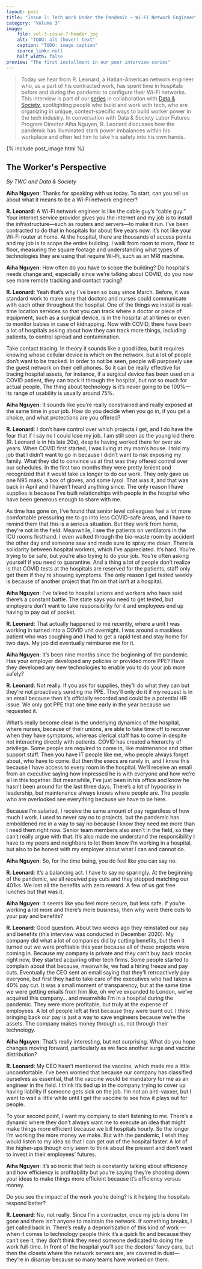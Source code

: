 ```yaml
---
layout: post
title: "Issue 7: Tech Work Under the Pandemic — Wi-Fi Network Engineer"
category: "Volume 3"
image:
    file: vol-3-issue-7-header.jpg
    alt: "TODO: alt (hover) text"
    caption: "TODO: image caption"
    source_link: null
    half_width: false
preview: "The first installment in our peer interview series"
---
```


> Today we hear from R. Leonard, a Hatian-American network engineer who, as a part of his contracted work, has spent time in hospitals before and during the pandemic to configure their Wi-Fi networks. This interview is part of our [series](https://news.techworkerscoalition.org/2021/03/10/issue-6/) in collaboration with [Data & Society](https://datasociety.net), spotlighting people who build and work with tech, who are organizing in unique, context-specific ways to build worker power in the tech industry. In conversation with Data & Society Labor Futures Program Director Aiha Nguyen, R. Leonard discusses how the pandemic has illuminated stark power imbalances within his workplace and often led him to take his safety into his own hands. 

<!-- do not remove the excerpt tag -->
<!--excerpt-->
<!-- remaining content goes below here -->


{% include post_image.html %}

## The Worker's Perspective
_By TWC and Data & Society_

**Aiha Nguyen**: Thanks for speaking with us today. To start, can you tell us about what it means to be a Wi-Fi network engineer?

**R. Leonard**: A Wi-Fi network engineer is like the cable guy’s “cable guy.” Your internet service provider gives you the internet and my job is to install the infrastructure—such as routers and servers—to make it run. I’ve been contracted to do that in hospitals for about five years now. It’s not like your Wi-Fi router at home. At the hospital, there are thousands of access points and my job is to scope the entire building. I walk from room to room, floor to floor, measuring the square footage and understanding what types of technologies they are using that require Wi-Fi, such as an MRI machine.

**Aiha Nguyen**: How often do you have to scope the building? Do hospital’s needs change and, especially since we’re talking about COVID, do you now see more remote tracking and contact tracing?

**R. Leonard**: Yeah that’s why I’ve been so busy since March. Before, it was standard work to make sure that doctors and nurses could communicate with each other throughout the hospital. One of the things we install is real-time location services so that you can track where a doctor or piece of equipment, such as a surgical device, is in the hospital at all times or even to monitor babies in case of kidnapping. Now with COVID, there have been a lot of hospitals asking about how they can track more things, including patients, to control spread and contamination.

Take contact tracing. In theory it sounds like a good idea, but it requires knowing whose cellular device is which on the network, but a lot of people don’t want to be tracked. In order to not be seen, people will purposely use the guest network on their cell phones. So it can be really effective for tracing hospital assets, for instance, if a surgical device has been used on a COVID patient, they can track it through the hospital, but not so much for actual people. The thing about technology is it’s never going to be 100%—its range of usability is usually around 75%.

**Aiha Nguyen**: It sounds like you’re really constrained and really exposed at the same time in your job. How do you decide when you go in, if you get a choice, and what protections are you offered?

**R. Leonard**: I don’t have control over which projects I get, and I do have the fear that if I say no I could lose my job. I am still seen as the young kid there (R. Leonard is in his late 20s), despite having worked there for over six years. When COVID first started, I was living at my mom’s house. I told my job that I didn’t want to go in because I didn’t want to risk exposing my family. What they did to convince us at first was they offered control over our schedules. In the first two months they were pretty lenient and recognized that it would take us longer to do our work. They only gave us one N95 mask, a box of gloves, and some lysol. That was it, and that was back in April and I haven’t heard anything since. The only reason I have supplies is because I’ve built relationships with people in the hospital who have been generous enough to share with me.

As time has gone on, I’ve found that senior level colleagues feel a lot more comfortable pressuring me to go into less COVID-safe areas, and I have to remind them that this is a serious situation. But they work from home, they’re not in the field. Meanwhile, I see the patients on ventilators in the ICU rooms firsthand. I even walked through the bio-waste room by accident the other day and someone saw and made sure to spray me down. There is solidarity between hospital workers, which I’ve appreciated. It’s hard. You’re trying to be safe, but you’re also trying to do your job. You’re often asking yourself if you need to quarantine. And a thing a lot of people don’t realize is that COVID tests at the hospitals are reserved for the patients, staff only get them if they’re showing symptoms. The only reason I get tested weekly is because of another project that I’m on that isn’t at a hospital.

**Aiha Nguyen**: I’ve talked to hospital unions and workers who have said there’s a constant battle. The state says you need to get tested, but employers don’t want to take responsibility for it and employees end up having to pay out of pocket.

**R. Leonard**: That actually happened to me recently, where a unit I was working in turned into a COVID unit overnight. I was around a maskless patient who was coughing and I had to get a rapid test and stay home for two days. My job did eventually reimburse me for it.

**Aiha Nguyen**: It’s been nine months since the beginning of the pandemic. Has your employer developed any policies or provided more PPE? Have they developed any new technologies to enable you to do your job more safely?

**R. Leonard**: Not really. If you ask for supplies, they’ll do what they can but they’re not proactively sending me PPE. They’ll only do it if my request is in an email because then it’s officially recorded and could be a potential HR issue. We only got PPE that one time early in the year because we requested it.

What’s really become clear is the underlying dynamics of the hospital, where nurses, because of their unions, are able to take time off to recover when they have symptoms, whereas clerical staff has to come in despite not interacting directly with patients. COVID has created a hierarchy of privilege. Some people are required to come in, like maintenance and other support staff. Then you have IT people like me, who people always forget about, who have to come. But then the execs are rarely in, and I know this because I have access to every room in the hospital. We’ll receive an email from an executive saying how impressed he is with everyone and how we’re all in this together. But meanwhile, I’ve just been in his office and know he hasn’t been around for the last three days. There’s a lot of hypocrisy in leadership, but maintenance always knows where people are. The people who are overlooked see everything because we have to be here.

Because I’m salaried, I receive the same amount of pay regardless of how much I work. I used to never say no to projects, but the pandemic has emboldened me in a way to say no because I know they need me more than I need them right now. Senior team members also aren’t in the field, so they can’t really argue with that. It’s also made me understand the responsibility I have to my peers and neighbors to let them know I’m working in a hospital, but also to be honest with my employer about what I can and cannot do.

**Aiha Nguyen**: So, for the time being, you do feel like you can say no.

**R. Leonard**: It’s a balancing act. I have to say no sparingly. At the beginning of the pandemic, we all received pay cuts and they stopped matching our 401ks. We lost all the benefits with zero reward. A few of us got free lunches but that was it.

**Aiha Nguyen**: It seems like you feel more secure, but less safe. If you’re working a lot more and there’s more business, then why were there cuts to your pay and benefits?

**R. Leonard**: Good question. About two weeks ago they reinstated our pay and benefits (this interview was conducted in December 2020). My company did what a lot of companies did by cutting benefits, but then it turned out we were profitable this year because all of these projects were coming in. Because my company is private and they can’t buy back stocks right now, they started acquiring other tech firms. Some people started to complain about that because, meanwhile, we had a hiring freeze and pay cuts. Eventually the CEO sent an email saying that they’ll retroactively pay everyone, but first they had to take care of the executives who had taken a 40% pay cut. It was a small moment of transparency, but at the same time we were getting emails from him like, oh we’ve expanded to London, we’ve acquired this company… and meanwhile I’m in a hospital during the pandemic. They were more profitable, but truly at the expense of employees. A lot of people left at first because they were burnt out. I think bringing back our pay is just a way to save engineers because we’re the assets. The company makes money through us, not through their technology.

**Aiha Nguyen**: That’s really interesting, but not surprising. What do you hope changes moving forward, particularly as we face another surge and vaccine distribution?

**R. Leonard**: My CEO hasn’t mentioned the vaccine, which made me a little uncomfortable. I’ve been worried that because our company has classified ourselves as essential, that the vaccine would be mandatory for me as an engineer in the field. I think it’s tied up in the company trying to cover up having liability if someone gets sick on the job. I’m not an anti-vaxxer, but I want to wait a little while until I get the vaccine to see how it plays out for people.

To your second point, I want my company to start listening to me. There’s a dynamic where they don’t always want me to execute an idea that might make things more efficient because we bill hospitals hourly. So the longer I’m working the more money we make. But with the pandemic, I wish they would listen to my idea so that I can get out of the hospital faster. A lot of the higher-ups though only seem to think about the present and don’t want to invest in their employees’ futures.

**Aiha Nguyen**: It’s so ironic that tech is constantly talking about efficiency and how efficiency is profitability but you’re saying they’re shooting down your ideas to make things more efficient because it’s efficiency versus money.

Do you see the impact of the work you’re doing? Is it helping the hospitals respond better?

**R. Leonard**: No, not really. Since I’m a contractor, once my job is done I’m gone and there isn’t anyone to maintain the network. If something breaks, I get called back in. There’s really a deprioritization of this kind of work — when it comes to technology people think it’s a quick fix and because they can’t see it, they don’t think they need someone dedicated to doing the work full-time. In front of the hospital you’ll see the doctors’ fancy cars, but then the closets where the network servers are, are covered in dust—they’re in disarray because so many teams have worked on them.
